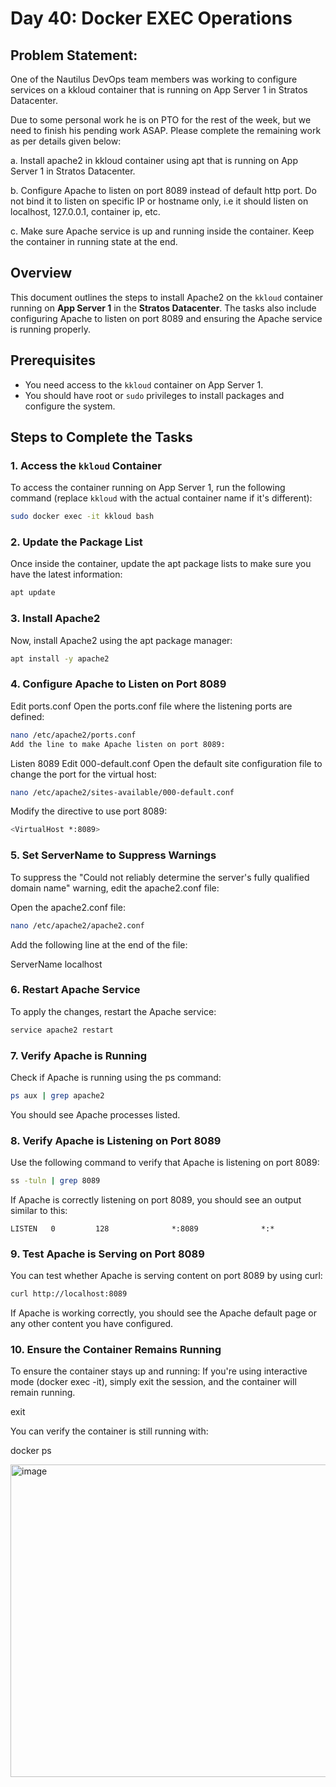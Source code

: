 # **Day 40: Docker EXEC Operations**

## Problem Statement:
One of the Nautilus DevOps team members was working to configure services on a kkloud container that is running on App Server 1 in Stratos Datacenter. 

Due to some personal work he is on PTO for the rest of the week, but we need to finish his pending work ASAP. Please complete the remaining work as per details given below: 

a. Install apache2 in kkloud container using apt that is running on App Server 1 in Stratos Datacenter. 

b. Configure Apache to listen on port 8089 instead of default http port. Do not bind it to listen on specific IP or hostname only, i.e it should listen on localhost, 127.0.0.1, container ip, etc. 

c. Make sure Apache service is up and running inside the container. Keep the container in running state at the end.

## **Overview**
This document outlines the steps to install Apache2 on the `kkloud` container running on **App Server 1** in the **Stratos Datacenter**. The tasks also include configuring Apache to listen on port 8089 and ensuring the Apache service is running properly.

## **Prerequisites**
- You need access to the `kkloud` container on App Server 1.
- You should have root or `sudo` privileges to install packages and configure the system.

## **Steps to Complete the Tasks**

### 1. **Access the `kkloud` Container**

To access the container running on App Server 1, run the following command (replace `kkloud` with the actual container name if it's different):

```bash
sudo docker exec -it kkloud bash
```
### 2. Update the Package List
Once inside the container, update the apt package lists to make sure you have the latest information:

```bash
apt update
```
### 3. Install Apache2
Now, install Apache2 using the apt package manager:
```bash
apt install -y apache2
```
### 4. Configure Apache to Listen on Port 8089

Edit ports.conf
Open the ports.conf file where the listening ports are defined:
```bash
nano /etc/apache2/ports.conf
Add the line to make Apache listen on port 8089:
```
Listen 8089
Edit 000-default.conf
Open the default site configuration file to change the port for the virtual host:

```bash
nano /etc/apache2/sites-available/000-default.conf
```
Modify the <VirtualHost> directive to use port 8089:

```bash
<VirtualHost *:8089>
```
### 5. Set ServerName to Suppress Warnings
To suppress the "Could not reliably determine the server's fully qualified domain name" warning, edit the apache2.conf file:

Open the apache2.conf file:

```bash
nano /etc/apache2/apache2.conf
```
Add the following line at the end of the file:

ServerName localhost

### 6. Restart Apache Service
To apply the changes, restart the Apache service:
```bash
service apache2 restart
```
### 7. Verify Apache is Running
Check if Apache is running using the ps command:

```bash
ps aux | grep apache2
```
You should see Apache processes listed.

### 8. Verify Apache is Listening on Port 8089
Use the following command to verify that Apache is listening on port 8089:

```bash
ss -tuln | grep 8089
```
If Apache is correctly listening on port 8089, you should see an output similar to this:

```
LISTEN   0         128              *:8089              *:*
```
### 9. Test Apache is Serving on Port 8089
You can test whether Apache is serving content on port 8089 by using curl:

```bash
curl http://localhost:8089
```

If Apache is working correctly, you should see the Apache default page or any other content you have configured.

### 10. Ensure the Container Remains Running

To ensure the container stays up and running:
If you're using interactive mode (docker exec -it), simply exit the session, and the container will remain running.

exit

You can verify the container is still running with:

docker ps


<img width="700" height="500" alt="image" src="https://github.com/user-attachments/assets/cf87510b-5367-4231-96e9-f1b1a2b0bbfd" />
